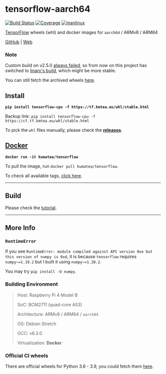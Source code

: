 # tensorflow-aarch64

[![Build Status][11]][12] [![Coverage][5]][3] [![manlinux][6]][10] 

[TensorFlow][1] wheels (whl) and docker images
for `aarch64` / ARMv8 / ARM64

[GitHub][7] | [Web][8]

### Note

Custom build on v2.5.0 [always failed][13],
so from now on this project has switched to [linaro's build][9],
which might be more stable.

You can still fetch the archived wheels [here](whl/archive.html).

## Install

**`pip install tensorflow-cpu -f https://tf.kmtea.eu/whl/stable.html`**

Backup link: `pip install tensorflow-cpu -f https://cf.tf.kmtea.eu/whl/stable.html`

To pick the `whl` files manually, please check the **[releases][3]**.

## [Docker][4]

**`docker run -it kumatea/tensorflow`**

To pull the image, run `docker pull kumatea/tensorflow`.

To check all available tags, [click here][4].

---

## Build

Please check the [tutorial](build).

---

## More Info

### `RuntimeError`

If you see `RuntimeError: module compiled against API version 0xe but this version of numpy is 0xd`,
it is because `tensorflow` requires `numpy~=1.19.2` but I built it using `numpy~=1.20.2`.

You may try `pip install -U numpy`.

### Building Environment

> Host: Raspberry Pi 4 Model B
> 
> SoC: BCM2711 (quad-core A53)
> 
> Architecture: ARMv8 / ARM64 / `aarch64`
> 
> OS: Debian Stretch
> 
> GCC: v6.3.0
> 
> Virtualization: **Docker**

### Official CI wheels

There are official wheels for Python 3.6 - 3.9,
you could fetch them [here][9].

[1]: https://github.com/tensorflow/tensorflow
[2]: https://github.com/KumaTea/ext-whl
[3]: https://github.com/KumaTea/tensorflow-aarch64/releases
[4]: https://hub.docker.com/r/kumatea/tensorflow
[5]: https://shields.io/badge/python-3.6%20%7C%203.7%20%7C%203.8%20%7C%203.9-blue
[6]: https://shields.io/badge/manylinux-2014-blue
[7]: https://github.com/KumaTea/tensorflow-aarch64
[8]: https://cf.tf.kmtea.eu
[9]: https://snapshots.linaro.org/ldcg/python/tensorflow-manylinux/latest/tensorflow_cpu/
[10]: https://github.com/pypa/manylinux#manylinux_2_24-debian-9-based
[11]: https://travis-ci.org/KumaTea/tensorflow-aarch64.svg?branch=main
[12]: https://travis-ci.org/KumaTea/tensorflow-aarch64
[13]: https://github.com/tensorflow/tensorflow/issues/49209
